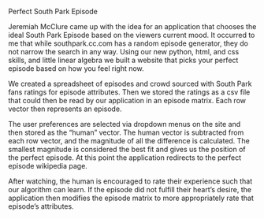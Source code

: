 Perfect South Park Episode

Jeremiah McClure came up with the idea for an application that chooses the ideal South Park Episode
based on the viewers current mood. It occurred to me that while southpark.cc.com has a random episode
generator, they do not narrow the search in any way. Using our new python, html, and css skills, and
little linear algebra we built a website that picks your perfect episode based on how you feel right now.

We created a spreadsheet of episodes and crowd sourced with South Park fans ratings for episode attributes.
Then we stored the ratings as a csv file that could then be read by our application in an episode matrix.
Each row vector then represents an episode.

The user preferences are selected via dropdown menus on the site and then stored as the “human” vector.
The human vector is subtracted from each row vector, and the magnitude of all the difference is calculated.
The smallest magnitude is considered the best fit and gives us the position of the perfect episode. At this
point the application redirects to the perfect episode wikipedia page.

After watching, the human is encouraged to rate their experience such that our algorithm can learn.
If the episode did not fulfill their heart’s desire, the application then modifies the episode matrix to more
appropriately rate that episode’s attributes.


